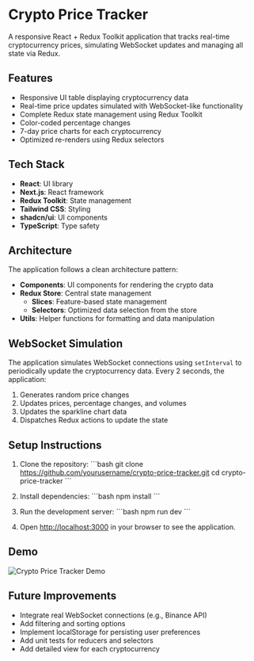 # Crypto Price Tracker

A responsive React + Redux Toolkit application that tracks real-time cryptocurrency prices, simulating WebSocket updates and managing all state via Redux.

## Features

- Responsive UI table displaying cryptocurrency data
- Real-time price updates simulated with WebSocket-like functionality
- Complete Redux state management using Redux Toolkit
- Color-coded percentage changes
- 7-day price charts for each cryptocurrency
- Optimized re-renders using Redux selectors

## Tech Stack

- **React**: UI library
- **Next.js**: React framework
- **Redux Toolkit**: State management
- **Tailwind CSS**: Styling
- **shadcn/ui**: UI components
- **TypeScript**: Type safety

## Architecture

The application follows a clean architecture pattern:

- **Components**: UI components for rendering the crypto data
- **Redux Store**: Central state management
  - **Slices**: Feature-based state management
  - **Selectors**: Optimized data selection from the store
- **Utils**: Helper functions for formatting and data manipulation

## WebSocket Simulation

The application simulates WebSocket connections using `setInterval` to periodically update the cryptocurrency data. Every 2 seconds, the application:

1. Generates random price changes
2. Updates prices, percentage changes, and volumes
3. Updates the sparkline chart data
4. Dispatches Redux actions to update the state

## Setup Instructions

1. Clone the repository:
   \`\`\`bash
   git clone https://github.com/yourusername/crypto-price-tracker.git
   cd crypto-price-tracker
   \`\`\`

2. Install dependencies:
   \`\`\`bash
   npm install
   \`\`\`

3. Run the development server:
   \`\`\`bash
   npm run dev
   \`\`\`

4. Open [http://localhost:3000](http://localhost:3000) in your browser to see the application.

## Demo

![Crypto Price Tracker Demo](demo.gif)

## Future Improvements

- Integrate real WebSocket connections (e.g., Binance API)
- Add filtering and sorting options
- Implement localStorage for persisting user preferences
- Add unit tests for reducers and selectors
- Add detailed view for each cryptocurrency

